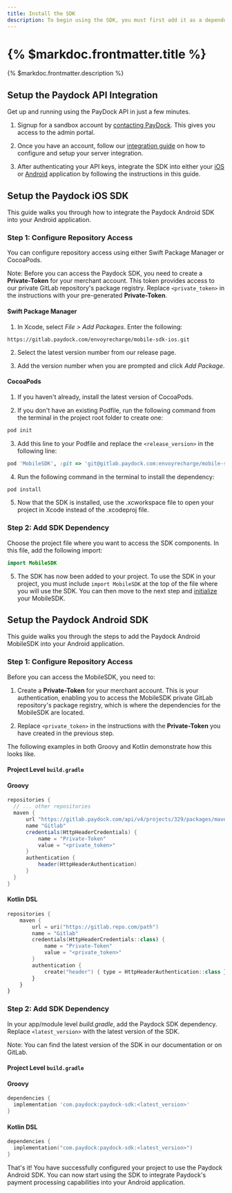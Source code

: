 ```yaml
---
title: Install the SDK
description: To begin using the SDK, you must first add it as a dependency to your app, integrating it into your existing application. A pre-requisite to using the SDK is setting up the Paydock API, the instructions for which are linked in this guide.  
---
```


# {% $markdoc.frontmatter.title %}
{% $markdoc.frontmatter.description %}

## Setup the Paydock API Integration

Get up and running using the PayDock API in just a few minutes.

1. Signup for a sandbox account by [contacting PayDock](https://paydock.com/contact/). This gives you access to the admin portal.

2. Once you have an account, follow our [integration guide](https://docs.paydock.com/#getting-started) on how to configure and setup your server integration.

3. After authenticating your API keys, integrate the SDK into either your [iOS](#ios) or [Android](#android) application by following the instructions in this guide.

## Setup the Paydock iOS SDK

This guide walks you through how to integrate the Paydock Android SDK into your Android application. 

### Step 1: Configure Repository Access

You can configure repository access using either Swift Package Manager or CocoaPods.

Note:
Before you can access the Paydock SDK, you need to create a **Private-Token** for your merchant account. This token provides access to our private GitLab repository's package registry. Replace `<private_token>` in the instructions with your pre-generated **Private-Token**.

#### Swift Package Manager

1. In Xcode, select _File > Add Packages_. Enter the following:
```
https://gitlab.paydock.com/envoyrecharge/mobile-sdk-ios.git
```
2. Select the latest version number from our release page. 

3. Add the version number when you are prompted and click _Add Package_. 

#### CocoaPods

1. If you haven't already, install the latest version of CocoaPods.

2. If you don't have an existing Podfile, run the following command from the terminal in the project root folder to create one:

```bash
pod init
```

3. Add this line to your Podfile and replace the `<release_version>` in the following line:

```ruby
pod 'MobileSDK', :git => 'git@gitlab.paydock.com:envoyrecharge/mobile-sdk-ios.git', :tag => '<release_version>'
```

4. Run the following command in the terminal to install the dependency:

```bash
pod install
```
5. Now that the SDK is installed, use the .xcworkspace file to open your project in Xcode instead of the .xcodeproj file. 

### Step 2: Add SDK Dependency

Choose the project file where you want to access the SDK components. In this file, add the following import:

```Swift
import MobileSDK
```

5. The SDK has now been added to your project. To use the SDK in your project, you must include `import MobileSDK` at the top of the file where you will use the SDK. You can then move to the next step and [initialize](/setup/initialise) your MobileSDK.

## Setup the Paydock Android SDK

This guide walks you through the steps to add the Paydock Android MobileSDK into your Android application. 

### Step 1: Configure Repository Access

Before you can access the MobileSDK, you need to:

1. Create a **Private-Token** for your merchant account. This is your authentication, enabling you to access the MobileSDK private GitLab repository's package registry, which is where the dependencies for the MobileSDK are located. 

2. Replace `<private_token>` in the instructions with the **Private-Token** you have created in the previous step. 

The following examples in both Groovy and Kotlin demonstrate how this looks like. 

#### Project Level `build.gradle`

#### Groovy

```groovy
repositories {
  // ... other repositories
  maven {
      url "https://gitlab.paydock.com/api/v4/projects/329/packages/maven"
      name "Gitlab"
      credentials(HttpHeaderCredentials) {
          name = "Private-Token"
          value = "<private_token>"
      }
      authentication {
          header(HttpHeaderAuthentication)
      }
  }
}
```

#### Kotlin DSL
```kotlin
repositories {
    maven {
        url = uri("https://gitlab.repo.com/path")
        name = "Gitlab"
        credentials(HttpHeaderCredentials::class) {
            name = "Private-Token"
            value = "<private_token>"
        }
        authentication {
            create("header") { type = HttpHeaderAuthentication::class }
        }
    }
}
```

### Step 2: Add SDK Dependency

In your app/module level _build.gradle_, add the Paydock SDK dependency. Replace `<latest_version>` with the latest version of the SDK.

Note:
You can find the latest version of the SDK in our documentation or on GitLab.

#### Project Level `build.gradle`

#### Groovy
```groovy
dependencies {
  implementation 'com.paydock:paydock-sdk:<latest_version>'
}
```
#### Kotlin DSL
```kotlin
dependencies {
  implementation("com.paydock:paydock-sdk:<latest_version>")
}
```

That's it! You have successfully configured your project to use the Paydock Android SDK. You can now start using the SDK to integrate Paydock's payment processing capabilities into your Android application.

